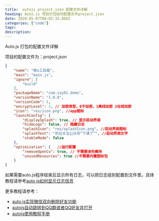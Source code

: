 ```yaml
---
title:  autojs project.json 配置文件详解
heading: Auto.js 项目打包如何配置文件project.json
date: 2020-05-07T08:02:33.866Z
categories: ["code"]
tags: 
description: 
---
```


Auto.js 打包的配置文件详解

项目的配置文件为：project.json 

```json
{
    "name": "微x工具箱",
    "main": "main.js", 
    "ignore": [
        "build"
    ],
    "packageName": "com.sxy91.demo",
    "versionName": "1.0.0",
    "versionCode": 1,
    "encryptLevel": 1, // 加密类型，0不加密，1离线加密 2在线加密
    "icon": "res/icon.png", //app图标
    "launchConfig": {
        "displaySplash": true, // 显示启动界面
        "hideLogs": false, // 隐藏日志
        "splashIcon": "res/splashIcon.png", //启动界面图标
        "splashText": "欢迎关注公众号“下课了”", //启动界面文字
        "stableMode": false 
    },
    "optimization": {   //运行配置
        "removeOpenCv": true, // 不需要涂色模块
        "unusedResources": true //不需要内置图标包
    }
}
```

如果需要auto.js程序结束后显示所有日志，可以把日志级别配置到文件里。具体教程请参考[auto.js如何显示日志信息](https://sxy91.com/posts/autojs-log/)

更多教程请参考： 
- [auto.js实现微信双向删除好友功能](https://www.sxy91.com/posts/wxtool/)
- [autojs自动跳转到QQ群或者QQ好友并打开](https://sxy91.com/posts/autojs-qq-group/)
- [autojs使用教程手册](https://sxy91.com/posts/autojs/)